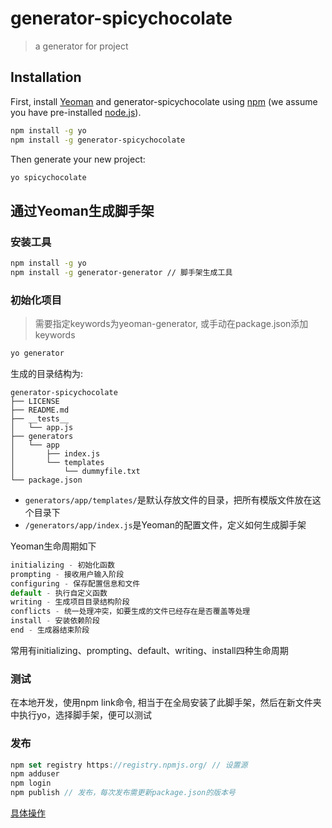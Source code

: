 # generator-spicychocolate 
> a generator for project

## Installation

First, install [Yeoman](http://yeoman.io) and generator-spicychocolate using [npm](https://www.npmjs.com/) (we assume you have pre-installed [node.js](https://nodejs.org/)).

```bash
npm install -g yo
npm install -g generator-spicychocolate
```

Then generate your new project:

```bash
yo spicychocolate
```

## 通过Yeoman生成脚手架
### 安装工具
```bash
npm install -g yo
npm install -g generator-generator // 脚手架生成工具
```
### 初始化项目
> 需要指定keywords为yeoman-generator, 或手动在package.json添加keywords

```bash
yo generator
```

生成的目录结构为:
```
generator-spicychocolate
├── LICENSE
├── README.md
├── __tests__
│   └── app.js
├── generators
│   └── app
│       ├── index.js
│       └── templates
│           └── dummyfile.txt
└── package.json
```

- `generators/app/templates/`是默认存放文件的目录，把所有模版文件放在这个目录下
- `/generators/app/index.js`是Yeoman的配置文件，定义如何生成脚手架

Yeoman生命周期如下
```javascript
initializing - 初始化函数
prompting - 接收用户输入阶段
configuring - 保存配置信息和文件
default - 执行自定义函数
writing - 生成项目目录结构阶段
conflicts - 统一处理冲突，如要生成的文件已经存在是否覆盖等处理
install - 安装依赖阶段
end - 生成器结束阶段
```
常用有initializing、prompting、default、writing、install四种生命周期


### 测试
在本地开发，使用npm link命令, 相当于在全局安装了此脚手架，然后在新文件夹中执行yo，选择脚手架，便可以测试

### 发布
```javascript 
npm set registry https://registry.npmjs.org/ // 设置源
npm adduser 
npm login 
npm publish // 发布，每次发布需更新package.json的版本号
```
[具体操作](https://greenfavo.github.io/blog/docs/04.html)
